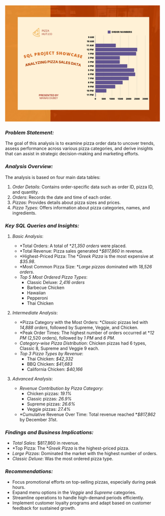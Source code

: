 ![Pizza_Sales](https://github.com/manas74/Pizza_Sales_SQL_Project/blob/main/SQL_pizza_sales_project.jpg)
### *Problem Statement:*
The goal of this analysis is to examine pizza order data to uncover trends, assess performance across various pizza categories, and derive insights that can assist in strategic decision-making and marketing efforts.

### *Analysis Overview:*
The analysis is based on four main data tables:
1. *Order Details*: Contains order-specific data such as order ID, pizza ID, and quantity.
2. *Orders*: Records the date and time of each order.
3. *Pizzas*: Provides details about pizza sizes and prices.
4. *Pizza Types*: Offers information about pizza categories, names, and ingredients.

### *Key SQL Queries and Insights:*
1. *Basic Analysis*:
   - *Total Orders: A total of **21,350 orders* were placed.
   - *Total Revenue: Pizza sales generated **$817,860* in revenue.
   - *Highest-Priced Pizza: The **Greek Pizza* is the most expensive at *$35.98*.
   - *Most Common Pizza Size: **Large pizzas* dominated with *18,526 orders*.
   - *Top 5 Most Ordered Pizza Types*: 
     - Classic Deluxe: *2,416 orders*
     - Barbecue Chicken
     - Hawaiian
     - Pepperoni
     - Thai Chicken

2. *Intermediate Analysis*:
   - *Pizza Category with the Most Orders: **Classic* pizzas led with *14,888 orders*, followed by Supreme, Veggie, and Chicken.
   - *Peak Order Times: The highest number of orders occurred at **12 PM* (2,520 orders), followed by *1 PM* and *6 PM*.
   - *Category-wise Pizza Distribution*: Chicken pizzas had 6 types, Classic 8, Supreme and Veggie 9 each.
   - *Top 3 Pizza Types by Revenue*: 
     - Thai Chicken: *$42,332*
     - BBQ Chicken: *$41,683*
     - California Chicken: *$40,166*

3. *Advanced Analysis*:
   - *Revenue Contribution by Pizza Category*:
     - Chicken pizzas: *19.1%*
     - Classic pizzas: *26.9%*
     - Supreme pizzas: *26.6%*
     - Veggie pizzas: *27.4%*
   - *Cumulative Revenue Over Time: Total revenue reached **$817,862* by December 31st.

### *Findings and Business Implications:*
- *Total Sales*: $817,860 in revenue.
- *Top Pizza: The **Greek Pizza* is the highest-priced pizza.
- *Large Pizzas*: Dominated the market with the highest number of orders.
- *Classic Deluxe*: Was the most ordered pizza type.
  
### *Recommendations:*
- Focus promotional efforts on top-selling pizzas, especially during peak hours.
- Expand menu options in the *Veggie* and *Supreme* categories.
- Streamline operations to handle high-demand periods efficiently.
- Implement customer loyalty programs and adapt based on customer feedback for sustained growth.
